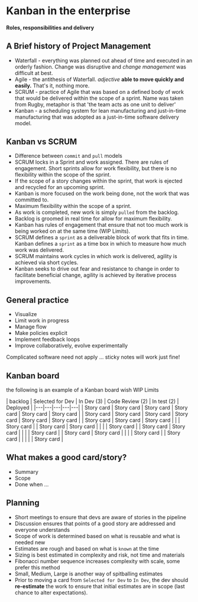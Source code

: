 # Kanban in the enterprise

#### Roles, responsibilities and delivery 

## A Brief history of Project Management

* Waterfall - everything was planned out ahead of time and executed in an orderly fashion. Change was disruptive and _change management_ was difficult at best. 
* Agile - the antithesis of Waterfall. _adjective_ **able to move quickly and easily.** That's it, nothing more. 
* SCRUM - practice of Agile that was based on a defined body of work that would be delivered within the scope of a sprint. Name was taken from Rugby, metaphor is that 'the team acts as one unit to deliver'
* Kanban - a scheduling system for lean manufacturing and just-in-time manufacturing that was adopted as a just-in-time software delivery model. 

## Kanban vs SCRUM

* Difference between `commit` and `pull` models
* SCRUM locks in a Sprint and work assigned. There are rules of engagement. Short sprints allow for work flexibility, but there is no flexibility within the scope of the sprint.
* If the scope of a story changes within the sprint, that work is ejected and recycled for an upcoming sprint. 
* Kanban is more focused on the work being done, not the work that was committed to. 
* Maximum flexibility within the scope of a sprint.
* As work is completed, new work is simply `pulled` from the backlog. 
* Backlog is groomed in real time for allow for maximum flexibility. 
* Kanban has rules of engagement that ensure that not too much work is being worked on at the same time (WIP Limits). 
* SCRUM defines a `sprint` as a deliverable block of work that fits in time. Kanban defines a `sprint` as a time box in which to measure how much work was delivered. 
* SCRUM maintains work cycles in which work is delivered, agility is achieved via short cycles. 
* Kanban seeks to drive out fear and resistance to change in order to facilitate beneficial change, agility is achieved by iterative process improvements.  

## General practice

* Visualize
* Limit work in progress
* Manage flow
* Make policies explicit
* Implement feedback loops
* Improve collaboratively, evolve experimentally

Complicated software need not apply ... sticky notes will work just fine! 

## Kanban board

the following is an example of a Kanban board wish WIP Limits

| backlog | Selected for Dev | In Dev (3) | Code Review (2) | In test (2) | Deployed |
|---|---|---|---|---|
| Story card | Story card | Story card | Story card | Story card | Story card |
| Story card | Story card | Story card | Story card | Story card | Story card |
| Story card | Story card | Story card |   |   | Story card |
| Story card | Story card |   |   |   | Story card |
| Story card | Story card |   |   |   | Story card |
| Story card | Story card |   |   |   | Story card |
| Story card |   |   |   |   | Story card |

## What makes a good card/story?

* Summary
* Scope
* Done when ...

## Planning

* Short meetings to ensure that devs are aware of stories in the pipeline
* Discussion ensures that points of a good story are addressed and everyone understands
* Scope of work is determined based on what is reusable and what is needed new
* Estimates are rough and based on what is `known` at the time
* Sizing is best estimated in complexity and risk, not time and materials
* Fibonacci number sequence increases complexity with scale, some prefer this method
* Small, Medium, Large is another way of spitballing estimates
* Prior to moving a card from `Selected for Dev` to `In Dev`, the dev should __re-estimate__ the work to ensure that initial estimates are in scope (last chance to alter expectations).

















